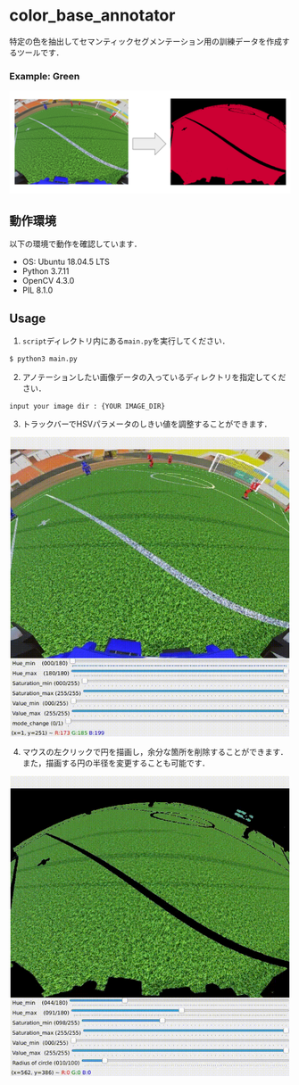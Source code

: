 # color_base_annotator
特定の色を抽出してセマンティックセグメンテーション用の訓練データを作成するツールです．  
### Example: Green
<div align="center">
<img src=https://github.com/Dansato1203/images/blob/master/color_base_annotator/annotation_example.png width=700px/>  
</div>

## 動作環境
以下の環境で動作を確認しています．  
- OS: Ubuntu 18.04.5 LTS
- Python 3.7.11
- OpenCV 4.3.0
- PIL 8.1.0

## Usage
1. ```script```ディレクトリ内にある```main.py```を実行してください．  
```python
$ python3 main.py
```
  
  
2. アノテーションしたい画像データの入っているディレクトリを指定してください．  
```
input your image dir : {YOUR IMAGE_DIR}
```
  
  
3. トラックバーでHSVパラメータのしきい値を調整することができます．
<div align="center">
<img src=https://github.com/Dansato1203/images/blob/master/color_base_annotator/annotation.gif width=500px/>  
</div>
  
  
4. マウスの左クリックで円を描画し，余分な箇所を削除することができます．  
また，描画する円の半径を変更することも可能です．   
<div align="center">
<img src=https://github.com/Dansato1203/images/blob/master/color_base_annotator/mouseevent.gif width=500px/> 
</div>
  
  
